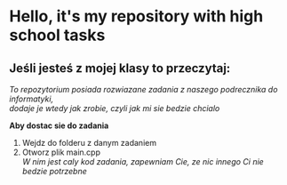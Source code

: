 # Hello, it's my repository with high school tasks  

## Jeśli jesteś z mojej klasy to przeczytaj:  

*To repozytorium posiada rozwiazane zadania z naszego podrecznika do informatyki,   
dodaje je wtedy jak zrobie, czyli jak mi sie bedzie chcialo*   

**Aby dostac sie do zadania**   
 1. Wejdz do folderu z danym zadaniem  
 2. Otworz plik main.cpp   
*W nim jest caly kod zadania, zapewniam Cie, ze nic innego Ci nie bedzie potrzebne*


